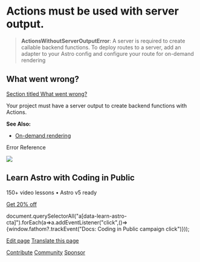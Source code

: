 Actions must be used with server output.
========================================

> **ActionsWithoutServerOutputError**: A server is required to create callable backend functions. To deploy routes to a server, add an adapter to your Astro config and configure your route for on-demand rendering

What went wrong?
----------------

[Section titled What went wrong?](#what-went-wrong)

Your project must have a server output to create backend functions with Actions.

**See Also:**

*   [On-demand rendering](/en/guides/on-demand-rendering/)

Error Reference

![](/_astro/CodingInPublic.DpaYu7Qd_5sx41.webp)

Learn Astro with **Coding in Public**
-------------------------------------

150+ video lessons • Astro v5 ready

[Get 20% off](https://learnastro.dev?code=ASTRO_PROMO)

document.querySelectorAll("a\[data-learn-astro-cta\]").forEach(a=>a.addEventListener("click",()=>{window.fathom?.trackEvent("Docs: Coding in Public campaign click")}));

[Edit page](https://github.com/withastro/astro/blob/main/packages/astro/src/core/errors/errors-data.ts) [Translate this page](https://contribute.docs.astro.build/guides/i18n/)

[Contribute](/en/contribute/) [Community](https://astro.build/chat) [Sponsor](https://opencollective.com/astrodotbuild)